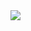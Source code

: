 <td>
    <a target="_blank" href="https://kaggle.com/kernels/welcome?src=https://github.com/ageron/handson-ml2/blob/master/02_end_to_end_machine_learning_project.ipynb"><img src="https://kaggle.com/static/images/open-in-kaggle.svg" /></a>
  </td>
